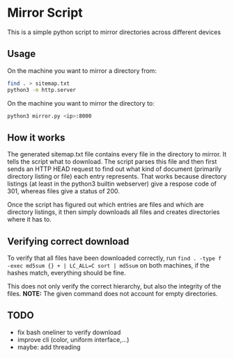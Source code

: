 # Mirror Script

This is a simple python script to mirror directories across different devices

## Usage
On the machine you want to mirror a directory from:
```sh
find . > sitemap.txt
python3 -m http.server
```

On the machine you want to mirror the directory to:
```sh
python3 mirror.py <ip>:8000
```

## How it works

The generated sitemap.txt file contains every file in the directory to mirror. It tells the script what to download.
The script parses this file and then first sends an HTTP HEAD request to find out what kind of document (primarily directory listing or file) each entry represents. That works because directory listings (at least in the python3 builtin webserver) give a respose code of 301, whereas files give a status of 200.

Once the script has figured out which entries are files and which are directory listings, it then simply downloads all files and creates directories where it has to.

## Verifying correct download

To verify that all files have been downloaded correctly, run `find . -type f -exec md5sum {} + | LC_ALL=C sort | md5sum` on both machines, if the hashes match, everything should be fine.

This does not only verify the correct hierarchy, but also the integrity of the files.
**NOTE:** The given command does not account for empty directories.

## TODO

- fix bash oneliner to verify download
- improve cli (color, uniform interface,...)
- maybe: add threading